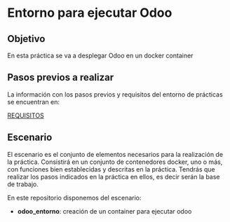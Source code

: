 # Entorno para ejecutar Odoo

## Objetivo

En esta práctica se va a desplegar Odoo en un docker container

## Pasos previos a realizar

La información con los pasos previos y requisitos del entorno de prácticas se encuentran en:

[REQUISITOS](https://github.com/javierfp-isc/sxe_requisitos)

## Escenario

El escenario es el conjunto de elementos necesarios para la realización de la práctica. Consistirá en un conjunto de contenedores docker, uno o más, con funciones bien establecidas y descritas en la práctica. Tendrás que realizar los pasos indicados en la práctica en ellos, es decir serán la base de trabajo.

En este repositorio disponemos del escenario:

- **odoo_entorno**: creación de un container para ejecutar odoo
